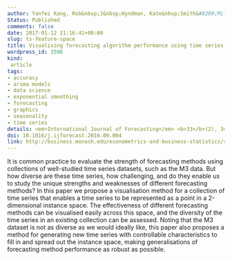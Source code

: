 ```yaml
---
author: Yanfei Kang, Rob&nbsp;J&nbsp;Hyndman, Kate&nbsp;Smith&#8209;Miles
Status: Published
comments: false
date: 2017-01-12 21:16:41+00:00
slug: ts-feature-space
title: Visualising forecasting algorithm performance using time series instance spaces
wordpress_id: 3596
kind:
 article
tags:
- accuracy
- arima models
- data science
- exponential smoothing
- forecasting
- graphics
- seasonality
- time series
details: <em>International Journal of Forecasting</em> <b>33</b>(2), 345-358
doi: 10.1016/j.ijforecast.2016.09.004
link: http://business.monash.edu/econometrics-and-business-statistics/research/publications/ebs/wp10-16.pdf
---
```


It is common practice to evaluate the strength of forecasting methods using collections of well-studied time series datasets, such as the M3 data. But how diverse are these time series, how challenging, and do they enable us to study the unique strengths and weaknesses of different forecasting methods? In this paper we propose a visualisation method for a collection of time series that enables a time series to be represented as a point in a 2-dimensional instance space. The effectiveness of different forecasting methods can be visualised easily across this space, and the diversity of the  time series in an existing collection can be assessed. Noting that the M3 dataset is not as diverse as we would ideally like, this paper also proposes a method for generating new time series with controllable characteristics to fill in and spread out the instance space, making generalisations of forecasting method performance as robust as possible.
